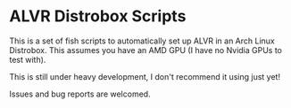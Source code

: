 # ALVR Distrobox Scripts

This is a set of fish scripts to automatically set up ALVR in an Arch Linux Distrobox. This assumes you have an AMD GPU (I have no Nvidia GPUs to test with).

This is still under heavy development, I don't recommend it using just yet!

Issues and bug reports are welcomed.
